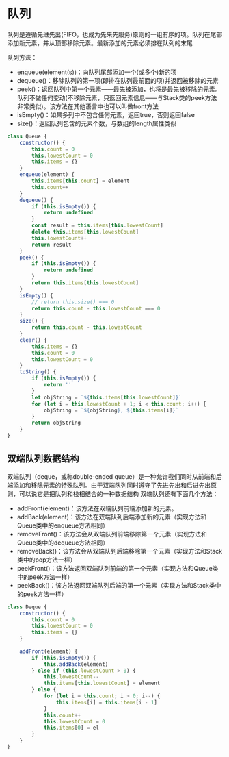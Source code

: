 # 队列

队列是遵循先进先出(FIFO，也成为先来先服务)原则的一组有序的项。队列在尾部添加新元素，并从顶部移除元素。最新添加的元素必须排在队列的末尾

队列方法：

- enqueue(element(s))：向队列尾部添加一个(或多个)新的项
- dequeue()：移除队列的第一项(即排在队列最前面的项)并返回被移除的元素
- peek()：返回队列中第一个元素——最先被添加，也将是最先被移除的元素。队列不做任何变动(不移除元素，只返回元素信息——与Stack类的peek方法非常类似)。该方法在其他语言中也可以叫做front方法
- isEmpty()：如果多列中不包含任何元素，返回true，否则返回false
- size()：返回队列包含的元素个数，与数组的length属性类似

```javascript
class Queue {
    constructor() {
        this.count = 0
        this.lowestCount = 0
        this.items = {}
    }
    enqueue(element) {
        this.items[this.count] = element
        this.count++
    }
    dequeue() {
        if (this.isEmpty()) {
            return undefined
        }
        const result = this.items[this.lowestCount]
        delete this.items[this.lowestCount]
        this.lowestCount++
        return result
    }
    peek() {
        if (this.isEmpty()) {
            return undefined
        }
        return this.items[this.lowestCount]
    }
    isEmpty() {
        // return this.size() === 0
        return this.count - this.lowestCount === 0
    }
    size() {
        return this.count - this.lowestCount
    }
    clear() {
        this.items = {}
        this.count = 0
        this.lowestCount = 0
    }
    toString() {
        if (this.isEmpty()) {
            return ''
        }
        let objString = `${this.items[this.lowestCount]}`
        for (let i = this.lowestCount + 1; i < this.count; i++) {
            objString = `${objString}, ${this.items[i]}`
        }
        return objString
    }
}
```



## 双端队列数据结构

双端队列（deque，或称double-ended queue）是一种允许我们同时从前端和后端添加和移除元素的特殊队列。由于双端队列同时遵守了先进先出和后进先出原则，可以说它是把队列和栈相结合的一种数据结构
双端队列还有下面几个方法：

- addFront(element)：该方法在双端队列前端添加新的元素。
- addBack(element)：该方法在双端队列后端添加新的元素（实现方法和Queue类中的enqueue方法相同）
- removeFront()：该方法会从双端队列前端移除第一个元素（实现方法和Queue类中的dequeue方法相同）
- removeBack()：该方法会从双端队列后端移除第一个元素（实现方法和Stack类中的pop方法一样）
- peekFront()：该方法返回双端队列前端的第一个元素（实现方法和Queue类中的peek方法一样）
- peekBack()：该方法返回双端队列后端的第一个元素（实现方法和Stack类中的peek方法一样）

```javascript
class Deque {
    constructor() {
        this.count = 0
        this.lowestCount = 0
        this.items = {}
    }
    
    addFront(element) {
        if (this.isEmpty()) {
            this.addBack(element)
        } else if (this.lowestCount > 0) {
            this.lowestCount--
            this.items[this.lowestCount] = element
        } else {
            for (let i = this.count; i > 0; i--) {
                this.items[i] = this.items[i - 1]
            }
            this.count++
            this.lowestCount = 0
            this.items[0] = el
        }
    }
}
```

